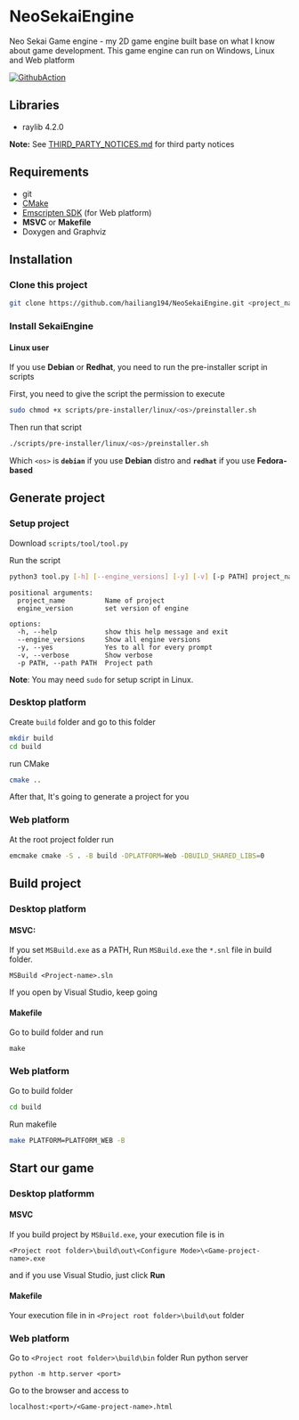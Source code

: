 # NeoSekaiEngine
Neo Sekai Game engine - my 2D game engine built base on what I know about game development. This game engine can run on Windows, Linux and Web platform

[![GithubAction](https://github.com/hailiang194/NeoSekaiEngine/actions/workflows/build_test.yaml/badge.svg?branch=main)](https://github.com/hailiang194/NeoSekaiEngine/actions/workflows/build_test.yaml/badge.svg?branch=main)

## Libraries
* raylib 4.2.0

**Note:** See [THIRD_PARTY_NOTICES.md](THIRD_PARTY_NOTICES.md) for third party notices

## Requirements
* git
* [CMake](https://cmake.org/download/)
* [Emscripten SDK](https://emscripten.org/docs/getting_started/downloads.html) (for Web platform)
* **MSVC** or **Makefile**
* Doxygen and Graphviz

## Installation
### Clone this project
``` bash
git clone https://github.com/hailiang194/NeoSekaiEngine.git <project_name>
```

### Install SekaiEngine

#### Linux user
If you use **Debian** or **Redhat**, you need to run the pre-installer script in scripts

First, you need to give the script the permission to execute
``` bash
sudo chmod +x scripts/pre-installer/linux/<os>/preinstaller.sh
```
Then run that script
``` bash
./scripts/pre-installer/linux/<os>/preinstaller.sh
```
Which ```<os>``` is **```debian```** if you use **Debian** distro and **```redhat```** if you use **Fedora-based**
## Generate project
### Setup project

Download ```scripts/tool/tool.py```

Run the script
```sh
python3 tool.py [-h] [--engine_versions] [-y] [-v] [-p PATH] project_name engine_version
```
```
positional arguments:
  project_name          Name of project
  engine_version        set version of engine

options:
  -h, --help            show this help message and exit
  --engine_versions     Show all engine versions
  -y, --yes             Yes to all for every prompt
  -v, --verbose         Show verbose
  -p PATH, --path PATH  Project path
```

**Note**: You may need ```sudo``` for setup script in Linux. 

### Desktop platform
Create ```build``` folder and go to this folder 
``` bash
mkdir build
cd build
```
run CMake
``` bash
cmake ..
```
After that, It's going to generate a project for you
### Web platform
At the root project folder run
``` bash
emcmake cmake -S . -B build -DPLATFORM=Web -DBUILD_SHARED_LIBS=0
```
## Build project
### Desktop platform
#### **MSVC:**
If you set ```MSBuild.exe``` as a PATH, Run ```MSBuild.exe``` the ```*.snl``` file in build folder.
```
MSBuild <Project-name>.sln
```
If you open by Visual Studio, keep going

#### **Makefile**

Go to build folder and run
```
make
```
### Web platform
Go to build folder
``` bash
cd build
```
Run makefile
``` bash
make PLATFORM=PLATFORM_WEB -B
```
## Start our game
### Desktop platformm
#### **MSVC**
If you build project by ```MSBuild.exe```, your execution file is in
```
<Project root folder>\build\out\<Configure Mode>\<Game-project-name>.exe
```
and if you use Visual Studio, just click **Run**
#### **Makefile**
Your execution file in in ```<Project root folder>\build\out``` folder
### Web platform
Go to ```<Project root folder>\build\bin``` folder
Run python server
```
python -m http.server <port>
```
Go to the browser and access to
```
localhost:<port>/<Game-project-name>.html
```